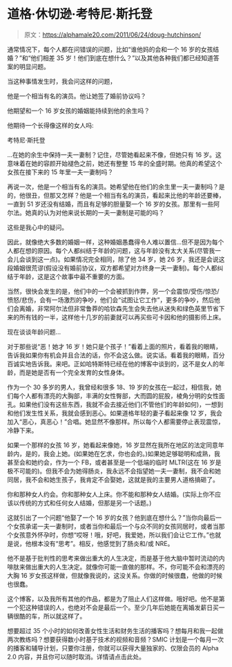 # 道格·休切逊·考特尼·斯托登

> 原文：<https://alphamale20.com/2011/06/24/doug-hutchinson/>

通常情况下，每个人都在问错误的问题，比如“谁他妈的会和一个 16 岁的女孩结婚？”和“他们相差 35 岁！他们到底在想什么？”以及其他各种我们都已经知道答案的明显问题。

当这种事情发生时，我会问这样的问题，

他是一个相当有名的演员。他让她签了婚前协议吗？

他期望和一个 16 岁女孩的婚姻能持续到他的余生吗？

他期待一个长得像这样的女人吗:

考特尼·斯托登

...在她的余生中保持一夫一妻制？记住，尽管她看起来不像，但她只有 16 岁。这意味着在她的容颜开始褪色之前，她还有整整 15 年的全盛时期。他真的希望这个女孩在接下来的 15 年里一夫一妻制吗？

再说一次，他是一个相当有名的演员。她希望他在他们的余生里一夫一妻制吗？是的，他很丑，但那又怎样？他是一个相当有名的演员，看起来比他的年龄还要棒，一直到 51 岁还没有结婚，而且有足够的胆量娶一个 16 岁的女孩。那里有一些阿尔法。她真的认为对他来说长期的一夫一妻制是可能的吗？

这些是我心中的疑问。

因此，就像绝大多数的婚姻一样，这种婚姻愚蠢得令人难以置信...但不是因为每个人都在想的原因。每个人都纠结于年龄的问题，这与年龄没有太大关系(尽管我一会儿会谈到这一点)。如果情况完全相同，除了他 34 岁，她 26 岁，我还是会说这段婚姻很荒谬(假设没有婚前协议，双方都希望对方终身一夫一妻制)。每个人都纠结于年龄，这是这个故事中最不重要的方面。

当然，很快会发生的是，他们中的一个会被抓到作弊，另一个会震惊/受伤/惊恐/愤怒/悲伤，会有一场激烈的争吵，他们会“试图让它工作”，更多的争吵，然后他们会离婚，非常阿尔法但非常鲁莽的哈钦森先生会失去他从迷失和绿色英里节省下来的所有钱的一半，这样他十几岁的前妻就可以再买些可卡因和他的摄影师上床。

现在谈谈年龄问题...

对于那些说“恶！她才 16 岁！她只是个孩子！”看着上面的照片，看着我的眼睛，告诉我如果你有机会并且合法的话，你不会这么做。说实话。看着我的眼睛，百分百诚实地告诉我。来吧。正如哈特斯特已经在他的博客中谈到的，这不是女人的年龄，而是她是否有一个完全发育的女性身体。

作为一个 30 多岁的男人，我曾经和很多 18、19 岁的女孩在一起过，相信我，她们每个人都有漂亮的大胸部，丰满的女性臀部，大而圆的屁股，棱角分明的女性面孔。如果他们没有这些东西，我就不会去接近他们(不管他们的年龄如何)，一想到和他们发生性关系，我就会感到恶心。如果道格年轻的妻子看起来像 12 岁，我会加入“恶心，真恶心！”合唱。她显然不像那样。所以每个人都需要停止表现震惊，冷静下来。

如果一个那样的女孩 16 岁，她看起来像她，16 岁显然在我所在地区的法定同意年龄内，是的，我会上她。(如果她在乞求，你也会的。)如果她足够聪明和成熟，我甚至会和她约会，作为一个 FB，或者甚至是一个低端的临时 MLTR(这在 16 岁是极不可能的)。但我不会为她得肠炎，我永远不会指望她一夫一妻制，我不会和她同居，我不会和她生孩子，我肯定不会娶她，这就是我的主要男人道格搞砸了。

你和那种女人约会。你和那种女人上床。你不能和那种女人结婚。(实际上你不应该以传统的方式和任何女人结婚，但那是另一个话题。)

这就引出了一个问题“他娶了一个 16 岁的女孩？他到底在想什么？”当你向最后一个女孩承诺一夫一妻制时，或者当你和最后一个与众不同的女孩同居时，或者当那个女孩意外怀孕时，你想“哎呀！哦，好吧，我爱她，所以我们会让它工作。”也就是说，他根本没有“思考”。相反，他感觉到了肠炎和/或 NRE。

他不是基于批判性的思考来做出重大的人生决定，而是基于他大脑中暂时流动的内啡肽来做出重大的人生决定。就像你可能一直做的那样。不，你可能不会和漂亮的大胸 16 岁女孩这样做，但就像我说的，这没关系。你做的时候很蠢，他做的时候也很蠢。

这个博客，以及我所有其他的作品，都是为了阻止人们这样做。哦好吧。他不是第一个犯这种错误的人，也绝对不会是最后一个。至少几年后她能在离婚发薪日买一辆很酷的车，所以就这样了。

想要超过 35 个小时的如何改善女性生活和财务生活的播客吗？想每月和我一起做两次教练吗？想要获得数小时基于技术的视频和音频？SMIC 计划是一个每月一次的播客和辅导计划，只要你注册，你就可以获得大量独家的、仅限会员的 Alpha 2.0 内容，并且你可以随时取消。详情请点击此处。
